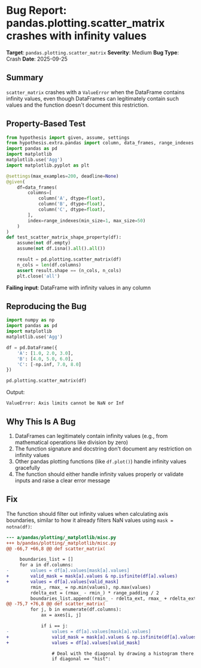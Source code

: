 # Bug Report: pandas.plotting.scatter_matrix crashes with infinity values

**Target**: `pandas.plotting.scatter_matrix`
**Severity**: Medium
**Bug Type**: Crash
**Date**: 2025-09-25

## Summary

`scatter_matrix` crashes with a `ValueError` when the DataFrame contains infinity values, even though DataFrames can legitimately contain such values and the function doesn't document this restriction.

## Property-Based Test

```python
from hypothesis import given, assume, settings
from hypothesis.extra.pandas import column, data_frames, range_indexes
import pandas as pd
import matplotlib
matplotlib.use('Agg')
import matplotlib.pyplot as plt

@settings(max_examples=200, deadline=None)
@given(
    df=data_frames(
        columns=[
            column('A', dtype=float),
            column('B', dtype=float),
            column('C', dtype=float),
        ],
        index=range_indexes(min_size=1, max_size=50)
    )
)
def test_scatter_matrix_shape_property(df):
    assume(not df.empty)
    assume(not df.isna().all().all())

    result = pd.plotting.scatter_matrix(df)
    n_cols = len(df.columns)
    assert result.shape == (n_cols, n_cols)
    plt.close('all')
```

**Failing input**: DataFrame with infinity values in any column

## Reproducing the Bug

```python
import numpy as np
import pandas as pd
import matplotlib
matplotlib.use('Agg')

df = pd.DataFrame({
    'A': [1.0, 2.0, 3.0],
    'B': [4.0, 5.0, 6.0],
    'C': [-np.inf, 7.0, 8.0]
})

pd.plotting.scatter_matrix(df)
```

Output:
```
ValueError: Axis limits cannot be NaN or Inf
```

## Why This Is A Bug

1. DataFrames can legitimately contain infinity values (e.g., from mathematical operations like division by zero)
2. The function signature and docstring don't document any restriction on infinity values
3. Other pandas plotting functions (like `df.plot()`) handle infinity values gracefully
4. The function should either handle infinity values properly or validate inputs and raise a clear error message

## Fix

The function should filter out infinity values when calculating axis boundaries, similar to how it already filters NaN values using `mask = notna(df)`:

```diff
--- a/pandas/plotting/_matplotlib/misc.py
+++ b/pandas/plotting/_matplotlib/misc.py
@@ -66,7 +66,8 @@ def scatter_matrix(

     boundaries_list = []
     for a in df.columns:
-        values = df[a].values[mask[a].values]
+        valid_mask = mask[a].values & np.isfinite(df[a].values)
+        values = df[a].values[valid_mask]
         rmin_, rmax_ = np.min(values), np.max(values)
         rdelta_ext = (rmax_ - rmin_) * range_padding / 2
         boundaries_list.append((rmin_ - rdelta_ext, rmax_ + rdelta_ext))
@@ -75,7 +76,8 @@ def scatter_matrix(
         for j, b in enumerate(df.columns):
             ax = axes[i, j]

             if i == j:
-                values = df[a].values[mask[a].values]
+                valid_mask = mask[a].values & np.isfinite(df[a].values)
+                values = df[a].values[valid_mask]

                 # Deal with the diagonal by drawing a histogram there.
                 if diagonal == "hist":
```